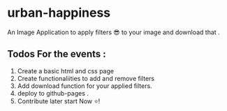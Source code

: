 # urban-happiness
An Image Application to apply filters 😎 to your image and download that .



## Todos For the events :

1. Create a basic html and css page 
2. Create functionaliities to add and remove filters
3. Add download function for your applied filters.
4. deploy to github-pages .
5. Contribute later start Now ⭐!
